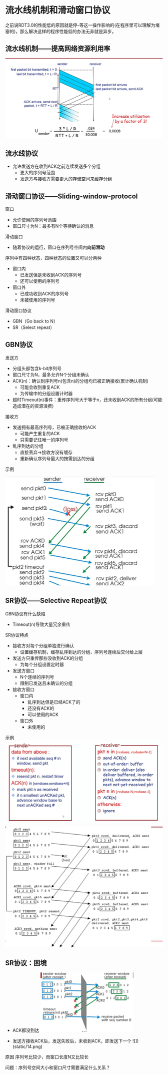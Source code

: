 # 流水线机制和滑动窗口协议
之前说RDT3.0的性能低的原因就是停-等这一操作影响的(在程序里可以理解为堵塞的)，那么解决这样的程序性能低的办法无非就是异步。

## 流水线机制——提高网络资源利用率
![](static/9.png)

## 流水线协议
- 允许发送方在收到ACK之前连续发送多个分组
    - 更大的序列号范围
    - 发送方与接收方需要更大的存储空间来缓存分组

## 滑动窗口协议——Sliding-window-protocol
窗口
- 允许使用的序列号范围
- 窗口尺寸为N：最多有N个等待确认的消息

滑动窗口
- 随着协议的运行，窗口在序列号空间内**向前滑动**

序列中有四种状态，四种状态的位置又可以分两种
- 窗口内
    - 已发送但是未收到ACK的序列号
    - 还可以使用的序列号
- 窗口外
    - 已成功收到ACK的序列号
    - 未被使用的序列号

滑动窗口协议
- GBN（Go back to N）
- SR（Select repeat）


## GBN协议
发送方
- 分组头部包含k-bit序列号
- 窗口尺寸为N，最多允许N个分组未确认
- ACK(n)：确认到序列号n(包含n)的分组均已被正确接收(累计确认机制)
    - 可能会收到重复ACK
    - 为传输中的分组设置计时器
- 超时Timeout(n)事件：重传序列号大于等于n，还未收到ACK的所有分组(可能造成潜在的资源浪费)

接收方
- 发送拥有最高序列号，已被正确接收的ACK
    - 可能产生重复的ACK
    - 只需要记住唯一的序列号
- 乱序到达的分组
    - 直接丢弃->接收方没有缓存  
    - 重新确认序列号最大的按需到达的分组

示例

![](static/10.png)

## SR协议——Selective Repeat协议
GBN协议有什么缺陷
- Timeout(n)导致大量冗余重传

SR协议特点
- 接收方对每个分组单独进行确认
    - 设置缓存机制，缓存乱序到达的分组，序列号连续后交付给上层
- 发送方只重传那些没收到ACK的分组
    - 为每个分组设置定时器
- 发送方窗口
    - N个连续的序列号
    - 限制已发送且未确认的分组
- 接收方窗口
    - 窗口内
        - 乱序到达但是已经ACK了的
        - 还没有ACK的
        - 可以使用的ACK
    - 窗口外
        - 未使用的

示例
![](static/11.png)

![](static/12.png)

## SR协议：困境
- ACK都没到达
![](static/13.png)

- 发送方接收ACK后，发送失败后，未收到ACK，即发送下一个
![])(static/14.png)

原因
序列号比较少，而窗口长度N又比较长

问题：序列号空间大小和窗口尺寸需要满足什么关系？
